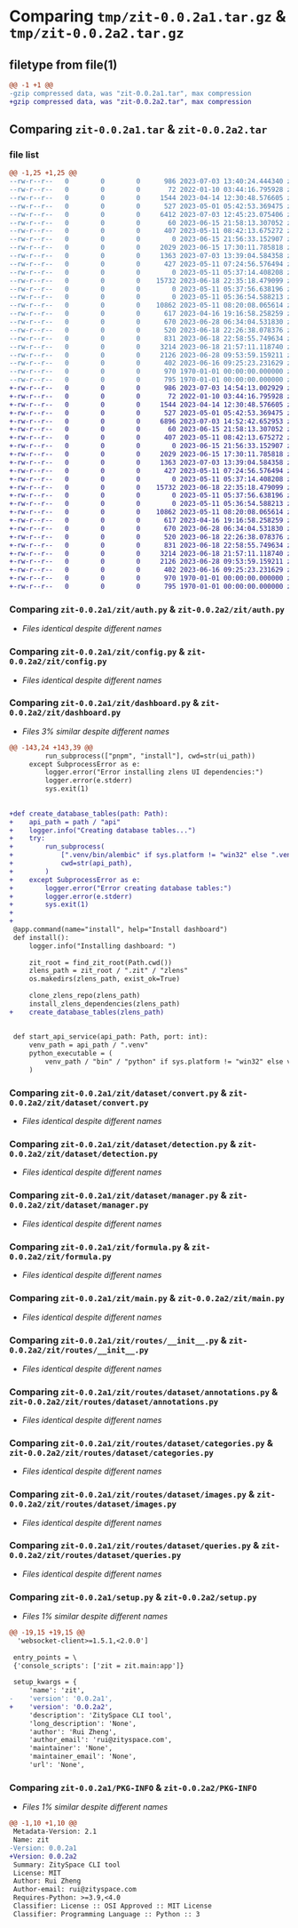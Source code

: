 # Comparing `tmp/zit-0.0.2a1.tar.gz` & `tmp/zit-0.0.2a2.tar.gz`

## filetype from file(1)

```diff
@@ -1 +1 @@
-gzip compressed data, was "zit-0.0.2a1.tar", max compression
+gzip compressed data, was "zit-0.0.2a2.tar", max compression
```

## Comparing `zit-0.0.2a1.tar` & `zit-0.0.2a2.tar`

### file list

```diff
@@ -1,25 +1,25 @@
--rw-r--r--   0        0        0      986 2023-07-03 13:40:24.444340 zit-0.0.2a1/pyproject.toml
--rw-r--r--   0        0        0       72 2022-01-10 03:44:16.795928 zit-0.0.2a1/zit/__init__.py
--rw-r--r--   0        0        0     1544 2023-04-14 12:30:48.576605 zit-0.0.2a1/zit/auth.py
--rw-r--r--   0        0        0      527 2023-05-01 05:42:53.369475 zit-0.0.2a1/zit/config.py
--rw-r--r--   0        0        0     6412 2023-07-03 12:45:23.075406 zit-0.0.2a1/zit/dashboard.py
--rw-r--r--   0        0        0       60 2023-06-15 21:58:13.307052 zit-0.0.2a1/zit/dataset/__init__.py
--rw-r--r--   0        0        0      407 2023-05-11 08:42:13.675272 zit-0.0.2a1/zit/dataset/build.py
--rw-r--r--   0        0        0        0 2023-06-15 21:56:33.152907 zit-0.0.2a1/zit/dataset/classification.py
--rw-r--r--   0        0        0     2029 2023-06-15 17:30:11.785818 zit-0.0.2a1/zit/dataset/convert.py
--rw-r--r--   0        0        0     1363 2023-07-03 13:39:04.584358 zit-0.0.2a1/zit/dataset/detection.py
--rw-r--r--   0        0        0      427 2023-05-11 07:24:56.576494 zit-0.0.2a1/zit/dataset/factory.py
--rw-r--r--   0        0        0        0 2023-05-11 05:37:14.408208 zit-0.0.2a1/zit/dataset/keypoints.py
--rw-r--r--   0        0        0    15732 2023-06-18 22:35:18.479099 zit-0.0.2a1/zit/dataset/manager.py
--rw-r--r--   0        0        0        0 2023-05-11 05:37:56.638196 zit-0.0.2a1/zit/dataset/multilabel_classification.py
--rw-r--r--   0        0        0        0 2023-05-11 05:36:54.588213 zit-0.0.2a1/zit/dataset/segmentation.py
--rw-r--r--   0        0        0    10862 2023-05-11 08:20:08.065614 zit-0.0.2a1/zit/formula.py
--rw-r--r--   0        0        0      617 2023-04-16 19:16:58.258259 zit-0.0.2a1/zit/main.py
--rw-r--r--   0        0        0      670 2023-06-28 06:34:04.531830 zit-0.0.2a1/zit/routes/__init__.py
--rw-r--r--   0        0        0      520 2023-06-18 22:26:38.078376 zit-0.0.2a1/zit/routes/dataset/annotations.py
--rw-r--r--   0        0        0      831 2023-06-18 22:58:55.749634 zit-0.0.2a1/zit/routes/dataset/categories.py
--rw-r--r--   0        0        0     3214 2023-06-18 21:57:11.118740 zit-0.0.2a1/zit/routes/dataset/images.py
--rw-r--r--   0        0        0     2126 2023-06-28 09:53:59.159211 zit-0.0.2a1/zit/routes/dataset/queries.py
--rw-r--r--   0        0        0      402 2023-06-16 09:25:23.231629 zit-0.0.2a1/zit/utils.py
--rw-r--r--   0        0        0      970 1970-01-01 00:00:00.000000 zit-0.0.2a1/setup.py
--rw-r--r--   0        0        0      795 1970-01-01 00:00:00.000000 zit-0.0.2a1/PKG-INFO
+-rw-r--r--   0        0        0      986 2023-07-03 14:54:13.002929 zit-0.0.2a2/pyproject.toml
+-rw-r--r--   0        0        0       72 2022-01-10 03:44:16.795928 zit-0.0.2a2/zit/__init__.py
+-rw-r--r--   0        0        0     1544 2023-04-14 12:30:48.576605 zit-0.0.2a2/zit/auth.py
+-rw-r--r--   0        0        0      527 2023-05-01 05:42:53.369475 zit-0.0.2a2/zit/config.py
+-rw-r--r--   0        0        0     6896 2023-07-03 14:52:42.652953 zit-0.0.2a2/zit/dashboard.py
+-rw-r--r--   0        0        0       60 2023-06-15 21:58:13.307052 zit-0.0.2a2/zit/dataset/__init__.py
+-rw-r--r--   0        0        0      407 2023-05-11 08:42:13.675272 zit-0.0.2a2/zit/dataset/build.py
+-rw-r--r--   0        0        0        0 2023-06-15 21:56:33.152907 zit-0.0.2a2/zit/dataset/classification.py
+-rw-r--r--   0        0        0     2029 2023-06-15 17:30:11.785818 zit-0.0.2a2/zit/dataset/convert.py
+-rw-r--r--   0        0        0     1363 2023-07-03 13:39:04.584358 zit-0.0.2a2/zit/dataset/detection.py
+-rw-r--r--   0        0        0      427 2023-05-11 07:24:56.576494 zit-0.0.2a2/zit/dataset/factory.py
+-rw-r--r--   0        0        0        0 2023-05-11 05:37:14.408208 zit-0.0.2a2/zit/dataset/keypoints.py
+-rw-r--r--   0        0        0    15732 2023-06-18 22:35:18.479099 zit-0.0.2a2/zit/dataset/manager.py
+-rw-r--r--   0        0        0        0 2023-05-11 05:37:56.638196 zit-0.0.2a2/zit/dataset/multilabel_classification.py
+-rw-r--r--   0        0        0        0 2023-05-11 05:36:54.588213 zit-0.0.2a2/zit/dataset/segmentation.py
+-rw-r--r--   0        0        0    10862 2023-05-11 08:20:08.065614 zit-0.0.2a2/zit/formula.py
+-rw-r--r--   0        0        0      617 2023-04-16 19:16:58.258259 zit-0.0.2a2/zit/main.py
+-rw-r--r--   0        0        0      670 2023-06-28 06:34:04.531830 zit-0.0.2a2/zit/routes/__init__.py
+-rw-r--r--   0        0        0      520 2023-06-18 22:26:38.078376 zit-0.0.2a2/zit/routes/dataset/annotations.py
+-rw-r--r--   0        0        0      831 2023-06-18 22:58:55.749634 zit-0.0.2a2/zit/routes/dataset/categories.py
+-rw-r--r--   0        0        0     3214 2023-06-18 21:57:11.118740 zit-0.0.2a2/zit/routes/dataset/images.py
+-rw-r--r--   0        0        0     2126 2023-06-28 09:53:59.159211 zit-0.0.2a2/zit/routes/dataset/queries.py
+-rw-r--r--   0        0        0      402 2023-06-16 09:25:23.231629 zit-0.0.2a2/zit/utils.py
+-rw-r--r--   0        0        0      970 1970-01-01 00:00:00.000000 zit-0.0.2a2/setup.py
+-rw-r--r--   0        0        0      795 1970-01-01 00:00:00.000000 zit-0.0.2a2/PKG-INFO
```

### Comparing `zit-0.0.2a1/zit/auth.py` & `zit-0.0.2a2/zit/auth.py`

 * *Files identical despite different names*

### Comparing `zit-0.0.2a1/zit/config.py` & `zit-0.0.2a2/zit/config.py`

 * *Files identical despite different names*

### Comparing `zit-0.0.2a1/zit/dashboard.py` & `zit-0.0.2a2/zit/dashboard.py`

 * *Files 3% similar despite different names*

```diff
@@ -143,24 +143,39 @@
         run_subprocess(["pnpm", "install"], cwd=str(ui_path))
     except SubprocessError as e:
         logger.error("Error installing zlens UI dependencies:")
         logger.error(e.stderr)
         sys.exit(1)
 
 
+def create_database_tables(path: Path):
+    api_path = path / "api"
+    logger.info("Creating database tables...")
+    try:
+        run_subprocess(
+            [".venv/bin/alembic" if sys.platform != "win32" else ".venv/Scripts/alembic.exe", "upgrade", "head"],
+            cwd=str(api_path),
+        )
+    except SubprocessError as e:
+        logger.error("Error creating database tables:")
+        logger.error(e.stderr)
+        sys.exit(1)
+
+
 @app.command(name="install", help="Install dashboard")
 def install():
     logger.info("Installing dashboard: ")
 
     zit_root = find_zit_root(Path.cwd())
     zlens_path = zit_root / ".zit" / "zlens"
     os.makedirs(zlens_path, exist_ok=True)
 
     clone_zlens_repo(zlens_path)
     install_zlens_dependencies(zlens_path)
+    create_database_tables(zlens_path)
 
 
 def start_api_service(api_path: Path, port: int):
     venv_path = api_path / ".venv"
     python_executable = (
         venv_path / "bin" / "python" if sys.platform != "win32" else venv_path / "Scripts" / "python.exe"
     )
```

### Comparing `zit-0.0.2a1/zit/dataset/convert.py` & `zit-0.0.2a2/zit/dataset/convert.py`

 * *Files identical despite different names*

### Comparing `zit-0.0.2a1/zit/dataset/detection.py` & `zit-0.0.2a2/zit/dataset/detection.py`

 * *Files identical despite different names*

### Comparing `zit-0.0.2a1/zit/dataset/manager.py` & `zit-0.0.2a2/zit/dataset/manager.py`

 * *Files identical despite different names*

### Comparing `zit-0.0.2a1/zit/formula.py` & `zit-0.0.2a2/zit/formula.py`

 * *Files identical despite different names*

### Comparing `zit-0.0.2a1/zit/main.py` & `zit-0.0.2a2/zit/main.py`

 * *Files identical despite different names*

### Comparing `zit-0.0.2a1/zit/routes/__init__.py` & `zit-0.0.2a2/zit/routes/__init__.py`

 * *Files identical despite different names*

### Comparing `zit-0.0.2a1/zit/routes/dataset/annotations.py` & `zit-0.0.2a2/zit/routes/dataset/annotations.py`

 * *Files identical despite different names*

### Comparing `zit-0.0.2a1/zit/routes/dataset/categories.py` & `zit-0.0.2a2/zit/routes/dataset/categories.py`

 * *Files identical despite different names*

### Comparing `zit-0.0.2a1/zit/routes/dataset/images.py` & `zit-0.0.2a2/zit/routes/dataset/images.py`

 * *Files identical despite different names*

### Comparing `zit-0.0.2a1/zit/routes/dataset/queries.py` & `zit-0.0.2a2/zit/routes/dataset/queries.py`

 * *Files identical despite different names*

### Comparing `zit-0.0.2a1/setup.py` & `zit-0.0.2a2/setup.py`

 * *Files 1% similar despite different names*

```diff
@@ -19,15 +19,15 @@
  'websocket-client>=1.5.1,<2.0.0']
 
 entry_points = \
 {'console_scripts': ['zit = zit.main:app']}
 
 setup_kwargs = {
     'name': 'zit',
-    'version': '0.0.2a1',
+    'version': '0.0.2a2',
     'description': 'ZitySpace CLI tool',
     'long_description': 'None',
     'author': 'Rui Zheng',
     'author_email': 'rui@zityspace.com',
     'maintainer': 'None',
     'maintainer_email': 'None',
     'url': 'None',
```

### Comparing `zit-0.0.2a1/PKG-INFO` & `zit-0.0.2a2/PKG-INFO`

 * *Files 1% similar despite different names*

```diff
@@ -1,10 +1,10 @@
 Metadata-Version: 2.1
 Name: zit
-Version: 0.0.2a1
+Version: 0.0.2a2
 Summary: ZitySpace CLI tool
 License: MIT
 Author: Rui Zheng
 Author-email: rui@zityspace.com
 Requires-Python: >=3.9,<4.0
 Classifier: License :: OSI Approved :: MIT License
 Classifier: Programming Language :: Python :: 3
```


